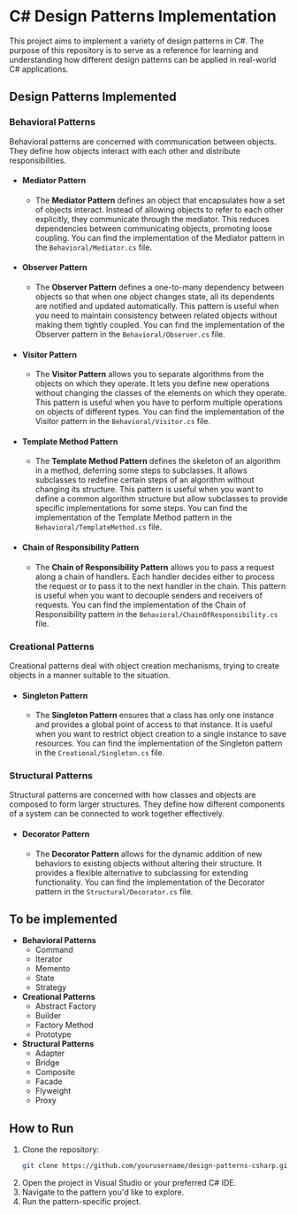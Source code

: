 ﻿# C# Design Patterns Implementation

This project aims to implement a variety of design patterns in C#. The purpose of this repository is to serve as a reference for learning and understanding how different design patterns can be applied in real-world C# applications.


## Design Patterns Implemented

### Behavioral Patterns

Behavioral patterns are concerned with communication between objects. They define how objects interact with each other and distribute responsibilities.

- #### Mediator Pattern
   - The **Mediator Pattern** defines an object that encapsulates how a set of objects interact. Instead of allowing objects to refer to each other explicitly, they communicate through the mediator. This reduces dependencies between communicating objects, promoting loose coupling.
   You can find the implementation of the Mediator pattern in the `Behavioral/Mediator.cs` file.
- #### Observer Pattern
   - The **Observer Pattern** defines a one-to-many dependency between objects so that when one object changes state, all its dependents are notified and updated automatically. This pattern is useful when you need to maintain consistency between related objects without making them tightly coupled.
   You can find the implementation of the Observer pattern in the `Behavioral/Observer.cs` file.
- #### Visitor Pattern
   - The **Visitor Pattern** allows you to separate algorithms from the objects on which they operate. It lets you define new operations without changing the classes of the elements on which they operate. This pattern is useful when you have to perform multiple operations on objects of different types.
   You can find the implementation of the Visitor pattern in the `Behavioral/Visitor.cs` file.
- #### Template Method Pattern
   - The **Template Method Pattern** defines the skeleton of an algorithm in a method, deferring some steps to subclasses. It allows subclasses to redefine certain steps of an algorithm without changing its structure. This pattern is useful when you want to define a common algorithm structure but allow subclasses to provide specific implementations for some steps.
   You can find the implementation of the Template Method pattern in the `Behavioral/TemplateMethod.cs` file.
- #### Chain of Responsibility Pattern
   - The **Chain of Responsibility Pattern** allows you to pass a request along a chain of handlers. Each handler decides either to process the request or to pass it to the next handler in the chain. This pattern is useful when you want to decouple senders and receivers of requests.
   You can find the implementation of the Chain of Responsibility pattern in the `Behavioral/ChainOfResponsibility.cs` file.
  
### Creational Patterns

Creational patterns deal with object creation mechanisms, trying to create objects in a manner suitable to the situation.

 - #### Singleton Pattern
    - The **Singleton Pattern** ensures that a class has only one instance and provides a global point of access to that instance. It is useful when you want to restrict object creation to a single instance to save resources.
      You can find the implementation of the Singleton pattern in the `Creational/Singleton.cs` file.

### Structural Patterns

Structural patterns are concerned with how classes and objects are composed to form larger structures. They define how different components of a system can be connected to work together effectively.

- #### Decorator Pattern
    - The **Decorator Pattern** allows for the dynamic addition of new behaviors to existing objects without altering their structure. It provides a flexible alternative to subclassing for extending functionality.
      You can find the implementation of the Decorator pattern in the `Structural/Decorator.cs` file.

## To be implemented
- **Behavioral Patterns**
    - Command
    - Iterator
    - Memento
    - State 
    - Strategy
- **Creational Patterns**
    - Abstract Factory
    - Builder
    - Factory Method
    - Prototype
- **Structural Patterns**
    - Adapter
    - Bridge
    - Composite
    - Facade
    - Flyweight
    - Proxy

## How to Run

1. Clone the repository:
    ```bash
    git clone https://github.com/yourusername/design-patterns-csharp.git
    ```
2. Open the project in Visual Studio or your preferred C# IDE.
3. Navigate to the pattern you'd like to explore.
4. Run the pattern-specific project.
